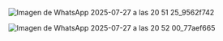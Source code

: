 ![Imagen de WhatsApp 2025-07-27 a las 20 51 25_9562f742](https://github.com/user-attachments/assets/313ba78f-1615-4726-bbcf-7663cf8723e8)

![Imagen de WhatsApp 2025-07-27 a las 20 52 00_77aef665](https://github.com/user-attachments/assets/d4d54e01-9af5-4edb-988e-939a6f058921)

